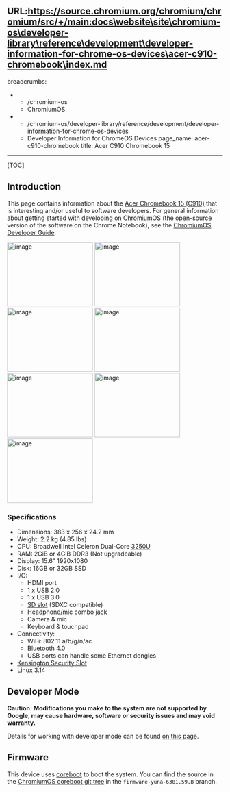 URL:https://source.chromium.org/chromium/chromium/src/+/main:docs\website\site\chromium-os\developer-library\reference\development\developer-information-for-chrome-os-devices\acer-c910-chromebook\index.md
---
breadcrumbs:
- - /chromium-os
  - ChromiumOS
- - /chromium-os/developer-library/reference/development/developer-information-for-chrome-os-devices
  - Developer Information for ChromeOS Devices
page_name: acer-c910-chromebook
title: Acer C910 Chromebook 15
---

[TOC]

## Introduction

This page contains information about the [Acer Chromebook 15
(C910)](https://store.google.com/product/acer_chromebook_15) that is interesting
and/or useful to software developers. For general information about getting
started with developing on ChromiumOS (the open-source version of the software
on the Chrome Notebook), see the [ChromiumOS Developer
Guide](/chromium-os/developer-guide).

<img alt="image"
src="chromebook_0001s_0000_Acer-Chromebook-15-01-front.jpg"
height=150 width=200> <img alt="image"
src="chromebook_0001s_0001_Acer-Chromebook-15-02-left.jpg"
height=150 width=200> <img alt="image"
src="chromebook_0001s_0002_Acer-Chromebook-15-03-right.jpg"
height=150 width=200> <img alt="image"
src="chromebook_0001s_0003_Acer-Chromebook-15-04-side-left.jpg"
height=150 width=200> <img alt="image"
src="chromebook_0001s_0004_Acer-Chromebook-15-05-side-right.jpg"
height=150 width=200> <img alt="image"
src="chromebook_0001s_0005_Acer-Chromebook-15-06-group-black.jpg"
height=150 width=200> <img alt="image"
src="chromebook_0001s_0006_Acer-Chromebook-15-07-group-white.jpg"
height=150 width=200>

### Specifications

*   Dimensions: 383 x 256 x 24.2 mm
*   Weight: 2.2 kg (4.85 lbs)
*   CPU: Broadwell Intel Celeron Dual-Core
            [3250U](http://ark.intel.com/products/74744/Intel-Core-i3-3250-Processor-3M-Cache-3_50-GHz)
*   RAM: 2GiB or 4GiB DDR3 (Not upgradeable)
*   Display: 15.6" 1920x1080
*   Disk: 16GB or 32GB SSD
*   I/O:
    *   HDMI port
    *   1 x USB 2.0
    *   1 x USB 3.0
    *   [SD slot](https://en.wikipedia.org/wiki/Secure_Digital) (SDXC
                compatible)
    *   Headphone/mic combo jack
    *   Camera & mic
    *   Keyboard & touchpad
*   Connectivity:
    *   WiFi: 802.11 a/b/g/n/ac
    *   Bluetooth 4.0
    *   USB ports can handle some Ethernet dongles
*   [Kensington Security
            Slot](https://en.wikipedia.org/wiki/Kensington_Security_Slot)
*   Linux 3.14

## Developer Mode

**Caution: Modifications you make to the system are not supported by Google, may
cause hardware, software or security issues and may void warranty.**

Details for working with developer mode can be found [on this
page](../acer-c720-chromebook).

## Firmware

This device uses [coreboot](http://www.coreboot.org/) to boot the system. You
can find the source in the [ChromiumOS coreboot git
tree](https://chromium.googlesource.com/chromiumos/third_party/coreboot/+/firmware-yuna-6301.59.B)
in the `firmware-yuna-6301.59.B` branch.

